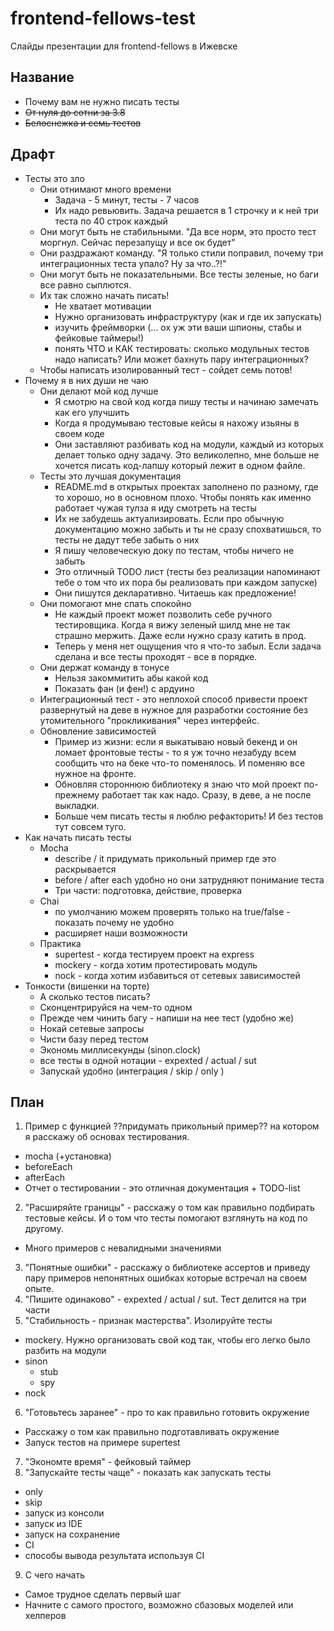 # frontend-fellows-test
Слайды презентации для frontend-fellows в Ижевске

## Название
* Почему вам не нужно писать тесты
* ~~От нуля до сотни за 3.8~~
* ~~Белоснежка и семь тестов~~

## Драфт
* Тесты это зло
  * Они отнимают много времени
    * Задача - 5 минут, тесты - 7 часов
    * Их надо ревьювить. Задача решается в 1 строчку и к ней три теста по 40 строк каждый
  * Они могут быть не стабильными. "Да все норм, это просто тест моргнул. Сейчас перезапущу и все ок будет"
  * Они раздражают команду. "Я только стили поправил, почему три интеграционных теста упало? Ну за что..?!"
  * Они могут быть не показательными. Все тесты зеленые, но баги все равно сыплются.
  * Их так сложно начать писать!
    * Не хватает мотивации
    * Нужно организовать инфраструктуру (как и где их запускать)
    * изучить фреймворки (... ох уж эти ваши шпионы, стабы и фейковые таймеры!)
    * понять ЧТО и КАК тестировать: сколько модульных тестов надо написать? Или может бахнуть пару интеграционных?
  * Чтобы написать изолированный тест - сойдет семь потов!
* Почему я в них души не чаю
  * Они делают мой код лучше
    * Я смотрю на свой код когда пишу тесты и начинаю замечать как его улучшить
    * Когда я продумываю тестовые кейсы я нахожу изьяны в своем коде
    * Они заставляют разбивать код на модули, каждый из которых делает только одну задачу. Это великолепно, мне больше не хочется писать код-лапшу который лежит в одном файле.
  * Тесты это лучшая документация
    * README.md в открытых проектах заполнено по разному, где то хорошо, но в основном плохо. Чтобы понять как именно работает чужая тулза я иду смотреть на тесты
    * Их не забудешь актуализировать. Если про обычную документацию можно забыть и ты не сразу спохватишься, то тесты не дадут тебе забыть о них
    * Я пишу человеческую доку по тестам, чтобы ничего не забыть
    * Это отличный TODO лист (тесты без реализации напоминают тебе о том что их пора бы реализовать при каждом запуске)
    * Они пишутся декларативно. Читаешь как предложение!
  * Они помогают мне спать спокойно
    * Не каждый проект может позволить себе ручного тестировщика. Когда я вижу зеленый шилд мне не так страшно мержить. Даже если нужно сразу катить в прод.
    * Теперь у меня нет ощущения что я что-то забыл. Если задача сделана и все тесты проходят - все в порядке.
  * Они держат команду в тонусе
    * Нельзя закоммитить абы какой код
    * Показать фан (и фен!) с ардуино
  * Интеграционный тест - это неплохой способ привести проект развернутый на деве в нужное для разработки состояние без утомительного "прокликивания" через интерфейс.
  * Обновление зависимостей
    * Пример из жизни: если я выкатываю новый бекенд и он ломает фронтовые тесты - то я уж точно незабуду всем сообщить что на беке что-то поменялось. И поменяю все нужное на фронте.
    * Обновляя стороннюю библиотеку я знаю что мой проект по-прежнему работает так как надо. Сразу, в деве, а не после выкладки.
    * Больше чем писать тесты я люблю рефакторить! И без тестов тут совсем туго.
* Как начать писать тесты
  * Mocha
    * describe / it придумать прикольный пример где это раскрывается
    * before / after each удобно но они затрудняют понимание теста
    * Три части: подготовка, действие, проверка
  * Chai
    * по умолчанию можем проверять только на true/false - показать почему не удобно
    * расширяет наши возможности
  * Практика
    * supertest - когда тестируем проект на express
    * mockery - когда хотим протестировать модуль
    * nock - когда хотим избавиться от сетевых зависимостей
* Тонкости (вишенки на торте)
  * А сколько тестов писать?
  * Сконцентрируйся на чем-то одном
  * Прежде чем чинить багу - напиши на нее тест (удобно же)
  * Нокай сетевые запросы
  * Чисти базу перед тестом
  * Экономь миллисекунды (sinon.clock)
  * все тесты в одной нотации - expexted / actual / sut
  * Запускай удобно (интеграция / skip / only )

## План
1. Пример с функцией ??придумать прикольный пример?? на котором я расскажу об основах тестирования.
  * mocha (+установка)
  * beforeEach
  * afterEach
  * Отчет о тестировании - это отличная документация + TODO-list
2. "Расширяйте границы" - расскажу о том как правильно подбирать тестовые кейсы. И о том что тесты помогают  взглянуть на код по другому.
  * Много примеров с невалидными значениями
3. "Понятные ошибки" - расскажу о библиотеке ассертов и приведу пару примеров непонятных ошибках которые встречал на своем опыте.
4. "Пишите одинаково" - expexted / actual / sut. Тест делится на три части
5. "Стабильность - признак мастерства". Изолируйте тесты
  * mockery. Нужно организовать свой код так, чтобы его легко было разбить на модули
  * sinon
    * stub
    * spy
  * nock
6. "Готовьтесь заранее" - про то как правильно готовить окружение
  * Расскажу о том как правильно подготавливать окружение
  * Запуск тестов на примере supertest
7. "Экономте время" - фейковый таймер
8. "Запускайте тесты чаще" - показать как запускать тесты
  * only
  * skip
  * запуск из консоли
  * запуск из IDE
  * запуск на сохранение
  * CI
  * способы вывода результата используя CI
9. С чего начать
  * Самое трудное сделать первый шаг
  * Начните с самого простого, возможно сбазовых моделей или хелперов
